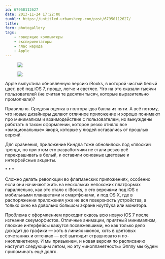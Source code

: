 ```yaml
---
id: 67950112627
date: 2013-11-24 17:22:00
tumblr: https://untitled.urbansheep.com/post/67950112627/
title:
form: photogallery
tags:
    - говорящие компьютеры
    - экспириентаторы
    - глас народа
    - Apple
---
```


<div class="gallery">
<figure>
<img src="../media/67950112627_1.png" loading="lazy" />
</figure>
<figure>
<img src="../media/67950112627_2.png" loading="lazy" />
</figure>
</div>

<p>Apple выпустила обновлённую версию iBooks, в которой чистый белый цвет, всё под iOS 7, проще, легче и светлее. Что на это сказали тысячи пользователей (не считая те десятки тысяч, которые выразительно промолчали)?</p>

<p>Правильно. Средняя оценка в полтора-два балла из пяти. А всё потому, что новые дизайнеры делают отличное приложение и хорошо понимают про минимализм и взаимодействие с пользователем, но вынуждены работать в таком оформлении, которое резко отняло все «эмоциональные» якоря, которые у людей оставались от прошлых версий.</p>

<p>Для сравнения, приложение Киндла тоже обновилось под «плоский тренд», но при этом его разработчики не стали резко всё перекрашивать в белый, и оставили основные цветовые и интерфейсные акценты.</p>

<p class="splitter">* * *</p>

<p>Сложно делать революции во флагманских приложениях, особенно если они начинают жить на нескольких непохожих платформах параллельно, как это стало с iBooks, с его версиями под iOS с мобильными планшетами и смартфонами, и под OS X, где в распоряжении приложения уже не вся поверхность устройства, а только окно на довольно большом экране ноутбука или монитора.</p>

<p>Проблема с оформлением проходит сквозь всю новую iOS 7 после изгнания скеуморфистов. Отличные анимации, приятный минимализм, плоские интерфейсы кажутся посвежевшими, но как только дело доходит до графики — хоть в линиях иконок, хоть в цветовых сочетаниях и оттенках — всё выглядит страшновато и по-инопланетному. И мы привыкнем, и новая версия по расписанию наступит следующим летом, но эту «инопланетность» Эпплу мы будем припоминать ещё долго.</p>

